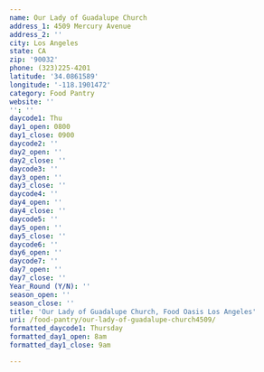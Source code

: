 ```yaml
---
name: Our Lady of Guadalupe Church
address_1: 4509 Mercury Avenue
address_2: ''
city: Los Angeles
state: CA
zip: '90032'
phone: (323)225-4201
latitude: '34.0861589'
longitude: '-118.1901472'
category: Food Pantry
website: ''
'': ''
daycode1: Thu
day1_open: 0800
day1_close: 0900
daycode2: ''
day2_open: ''
day2_close: ''
daycode3: ''
day3_open: ''
day3_close: ''
daycode4: ''
day4_open: ''
day4_close: ''
daycode5: ''
day5_open: ''
day5_close: ''
daycode6: ''
day6_open: ''
daycode7: ''
day7_open: ''
day7_close: ''
Year_Round (Y/N): ''
season_open: ''
season_close: ''
title: 'Our Lady of Guadalupe Church, Food Oasis Los Angeles'
uri: /food-pantry/our-lady-of-guadalupe-church4509/
formatted_daycode1: Thursday
formatted_day1_open: 8am
formatted_day1_close: 9am

---
```

